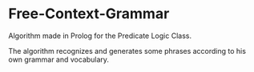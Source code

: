# Free-Context-Grammar
Algorithm made in Prolog for the Predicate Logic Class.

The algorithm recognizes and generates some phrases according to his own grammar and vocabulary. 
